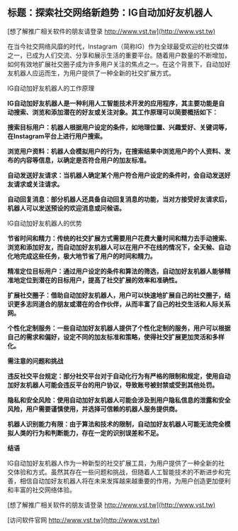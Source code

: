 ## **标题：探索社交网络新趋势：IG自动加好友机器人**

[想了解推广相关软件的朋友请登录 http://www.vst.tw](http://www.vst.tw)

在当今社交网络风靡的时代，Instagram（简称IG）作为全球最受欢迎的社交媒体之一，已成为人们交流、分享和展示生活的重要平台。随着用户数量的不断增加，如何有效地扩展社交圈子成为许多用户关注的焦点之一。在这个背景下，自动加好友机器人应运而生，为用户提供了一种全新的社交扩展方式。

IG自动加好友机器人的工作原理

**IG自动加好友机器人是一种利用人工智能技术开发的应用程序，其主要功能是自动搜索、浏览和添加潜在的好友或关注对象。其工作原理可以简要概括如下：**

**搜索目标用户：机器人根据用户设定的条件，如地理位置、兴趣爱好、关键词等，在Instagram平台上进行用户搜索。**

**浏览用户资料：机器人会模拟用户的行为，在搜索结果中浏览用户的个人资料、发布的内容等信息，以确定是否符合用户的加友标准。**

**自动发送好友请求：当机器人确定某个用户符合用户设定的条件时，会自动发送好友请求或关注请求。**

**自动回复消息：部分机器人还具备自动回复消息的功能，当对方接受好友请求后，机器人可以发送预设的欢迎消息或问候语。**

IG自动加好友机器人的优势

**节省时间和精力：传统的社交扩展方式需要用户花费大量时间和精力去手动搜索、浏览和添加好友，而自动加好友机器人可以在用户不在线的情况下，全天候、自动化地完成这些任务，极大地节省了用户的时间和精力。**

**精准定位目标用户：通过用户设定的条件和算法的筛选，自动加好友机器人能够精准地定位到潜在的目标用户，提高了社交扩展的效率和准确性。**

**扩展社交圈子：借助自动加好友机器人，用户可以快速地扩展自己的社交圈子，结识更多志同道合的朋友或潜在的合作伙伴，从而丰富了自己的社交生活和人际关系网。**

**个性化定制服务：一些自动加好友机器人提供了个性化定制的服务，用户可以根据自己的需求和偏好，设定不同的加友标准和策略，使得社交扩展更加灵活和多样化。**

**需注意的问题和挑战**

**违反社交平台规定：部分社交平台对于自动化行为有严格的限制和规定，使用自动加好友机器人可能会违反平台的用户协议，导致账号被封禁或受到其他处罚。**

**隐私和安全风险：使用自动加好友机器人可能会涉及到用户隐私信息的泄露和安全风险，用户需要谨慎使用，并选择可信赖的机器人服务提供商。**

**机器人识别能力有限：由于算法和技术的限制，自动加好友机器人可能无法完全模拟人类的行为和判断能力，存在一定的识别误差和不足。**

**结语**

IG自动加好友机器人作为一种新型的社交扩展工具，为用户提供了一种全新的社交体验和方式。虽然其存在一些问题和挑战，但随着人工智能技术的不断进步和完善，相信自动加好友机器人将在未来发挥越来越重要的作用，为用户创造更加便利和丰富的社交网络体验。

[想了解推广相关软件的朋友请登录 http://www.vst.tw](http://www.vst.tw)


[访问软件官网 http://www.vst.tw](http://www.vst.tw)
